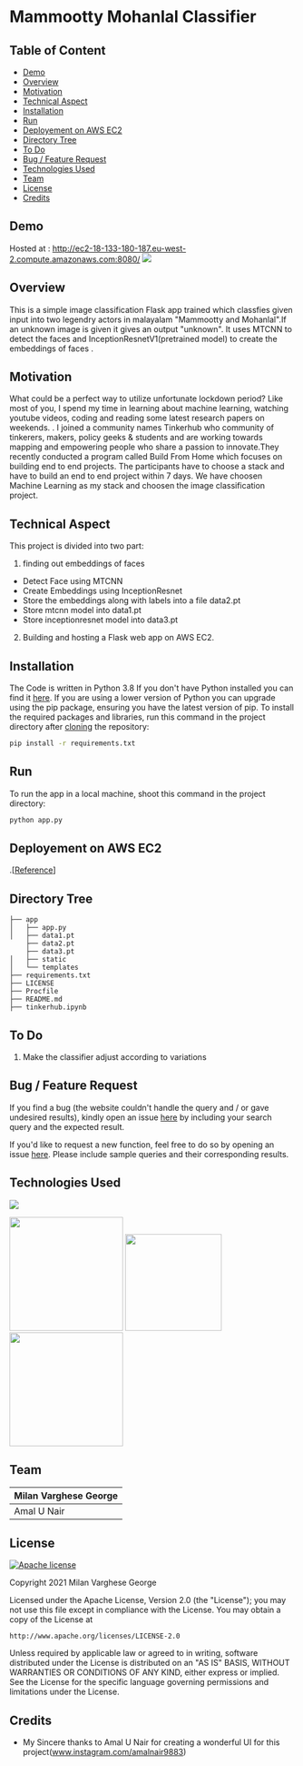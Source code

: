 # Mammootty Mohanlal Classifier 

## Table of Content
  * [Demo](#demo)
  * [Overview](#overview)
  * [Motivation](#motivation)
  * [Technical Aspect](#technical-aspect)
  * [Installation](#installation)
  * [Run](#run)
  * [Deployement on AWS EC2](#deployement-on-aws)
  * [Directory Tree](#directory-tree)
  * [To Do](#to-do)
  * [Bug / Feature Request](#bug---feature-request)
  * [Technologies Used](#technologies-used)
  * [Team](#team)
  * [License](#license)
  * [Credits](#credits)


## Demo
Hosted at : http://ec2-18-133-180-187.eu-west-2.compute.amazonaws.com:8080/
[![](https://github.com/milangeorge2000/Mamukka_Lalettan-Classifier/blob/main/static/ee575888-1427-410c-8d68-c41bf58afa86.jpg?raw=true)](https://github.com/milangeorge2000/Mamukka_Lalettan-Classifier/blob/main/static/d3b760c1-857b-48fa-bf96-f53ef273b9c9.jpg?raw=true)

## Overview
This is a simple image classification Flask app trained which classfies given input into two legendry actors in malayalam "Mammootty and Mohanlal".If an unknown image is given
it gives an output "unknown". It uses MTCNN to detect the faces and InceptionResnetV1(pretrained model) to create the embeddings of faces .

## Motivation
What could be a perfect way to utilize unfortunate lockdown period? Like most of you, I spend my time in learning about machine learning, watching youtube videos, coding and reading some latest research papers on weekends. . I joined a community names Tinkerhub who  community of tinkerers, makers, policy geeks & students and are working towards mapping and empowering people who share a passion to innovate.They recently conducted a program called Build From Home which focuses on building end to end projects. The participants have to choose a stack and have to build an end to end project within 7 days. We have choosen Machine Learning as my stack and choosen the image classification project.

## Technical Aspect
This project is divided into two part:
1. finding out embeddings of faces 
  - Detect Face using MTCNN
  - Create Embeddings using InceptionResnet
  - Store the embeddings along with labels into a file data2.pt
  - Store mtcnn model into data1.pt
  - Store inceptionresnet model into data3.pt
2. Building and hosting a Flask web app on AWS EC2.

## Installation
The Code is written in Python 3.8 If you don't have Python installed you can find it [here](https://www.python.org/downloads/). If you are using a lower version of Python you can upgrade using the pip package, ensuring you have the latest version of pip. To install the required packages and libraries, run this command in the project directory after [cloning](https://www.howtogeek.com/451360/how-to-clone-a-github-repository/) the repository:
```bash
pip install -r requirements.txt
```

## Run

To run the app in a local machine, shoot this command in the project directory:
```bash
python app.py
```

## Deployement on AWS EC2
.[[Reference](https://medium.com/techfront/step-by-step-visual-guide-on-deploying-a-flask-application-on-aws-ec2-8e3e8b82c4f7)]

## Directory Tree 
```
├── app 
│   ├── app.py
│   ├── data1.pt
    ├── data2.pt
    ├── data3.pt
│   ├── static
│   └── templates
├── requirements.txt
├── LICENSE
├── Procfile
├── README.md
├── tinkerhub.ipynb
```

## To Do
1. Make the classifier adjust according to variations

## Bug / Feature Request
If you find a bug (the website couldn't handle the query and / or gave undesired results), kindly open an issue [here](https://github.com/milangeorge2000/tinkerhub/issues/new) by including your search query and the expected result.

If you'd like to request a new function, feel free to do so by opening an issue [here](https://github.com/milangeorge2000/tinkerhub/issues/new). Please include sample queries and their corresponding results.

## Technologies Used

![](https://forthebadge.com/images/badges/made-with-python.svg)

[<img target="_blank" src="https://pytorch.org/tutorials/_static/img/thumbnails/cropped/profiler.png" width=200>](https://pytorch.org/) [<img target="_blank" src="https://flask.palletsprojects.com/en/1.1.x/_images/flask-logo.png" width=170>](https://flask.palletsprojects.com/en/1.1.x/) [<img target="_blank" src="https://miro.medium.com/max/750/1*q6F0j8HFHd8jeYXyQBqrCQ.jpeg" width=200>](https://aws.amazon.com/ec2/)

## Team
 Milan Varghese George |
-|
Amal U Nair       |)
## License
[![Apache license](https://img.shields.io/badge/license-apache-blue?style=for-the-badge&logo=appveyor)](http://www.apache.org/licenses/LICENSE-2.0e)

Copyright 2021 Milan Varghese George

Licensed under the Apache License, Version 2.0 (the "License");
you may not use this file except in compliance with the License.
You may obtain a copy of the License at

    http://www.apache.org/licenses/LICENSE-2.0

Unless required by applicable law or agreed to in writing, software
distributed under the License is distributed on an "AS IS" BASIS,
WITHOUT WARRANTIES OR CONDITIONS OF ANY KIND, either express or implied.
See the License for the specific language governing permissions and
limitations under the License.

## Credits
- My Sincere thanks to Amal U Nair for creating a wonderful UI for this project(www.instagram.com/amalnair9883)
